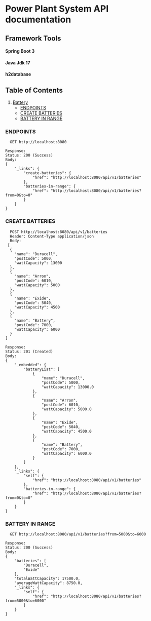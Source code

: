 Power Plant System API documentation
======================
## Framework Tools
#### Spring Boot 3
#### Java Jdk 17
#### h2database

## Table of Contents

[TOC]: #
1. [Battery](#battery)
    - [ENDPOINTS](#endpoints)
    - [CREATE BATTERIES](#create)
    - [BATTERY IN RANGE](#read)

### ENDPOINTS
```
  GET http://localhost:8080
```
```
Response:
Status: 200 (Success)
Body:
{
    "_links": {
        "create-batteries": {
            "href": "http://localhost:8080/api/v1/batteries"
        },
        "batteries-in-range": {
            "href": "http://localhost:8080/api/v1/batteries?from=0&to=0"
        }
    }
}
```

### CREATE BATTERIES
```
  POST http://localhost:8080/api/v1/batteries
  Header: Content-Type application/json
  Body:
 [
  {
    "name": "Duracell",
    "postCode": 5000,
    "wattCapacity": 13000
  },
  {
    "name": "Arron",
    "postCode": 6010,
    "wattCapacity": 5000
  },
  {
    "name": "Exide",
    "postCode": 5040,
    "wattCapacity": 4500
  },
  {
    "name": "Battery",
    "postCode": 7000,
    "wattCapacity": 6000
  }
]
```
```
Response:
Status: 201 (Created)
Body:
{
    "_embedded": {
        "batteryList": [
            {
                "name": "Duracell",
                "postCode": 5000,
                "wattCapacity": 13000.0
            },
            {
                "name": "Arron",
                "postCode": 6010,
                "wattCapacity": 5000.0
            },
            {
                "name": "Exide",
                "postCode": 5040,
                "wattCapacity": 4500.0
            },
            {
                "name": "Battery",
                "postCode": 7000,
                "wattCapacity": 6000.0
            }
        ]
    },
    "_links": {
        "self": {
            "href": "http://localhost:8080/api/v1/batteries"
        },
        "batteries-in-range": {
            "href": "http://localhost:8080/api/v1/batteries?from=0&to=0"
        }
    }
}
```

### BATTERY IN RANGE
```
  GET http://localhost:8080/api/v1/batteries?from=5000&to=6000
```
```
Response:
Status: 200 (Success)
Body:
{
    "batteries": [
        "Duracell",
        "Exide"
    ],
    "totalWattCapacity": 17500.0,
    "averageWattCapacity": 8750.0,
    "_links": {
        "self": {
            "href": "http://localhost:8080/api/v1/batteries?from=5000&to=6000"
        }
    }
}
```